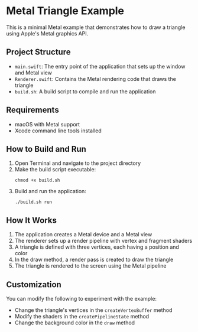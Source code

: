 # Metal Triangle Example

This is a minimal Metal example that demonstrates how to draw a triangle using Apple's Metal graphics API.

## Project Structure

- `main.swift`: The entry point of the application that sets up the window and Metal view
- `Renderer.swift`: Contains the Metal rendering code that draws the triangle
- `build.sh`: A build script to compile and run the application

## Requirements

- macOS with Metal support
- Xcode command line tools installed

## How to Build and Run

1. Open Terminal and navigate to the project directory
2. Make the build script executable:
   ```
   chmod +x build.sh
   ```
3. Build and run the application:
   ```
   ./build.sh run
   ```

## How It Works

1. The application creates a Metal device and a Metal view
2. The renderer sets up a render pipeline with vertex and fragment shaders
3. A triangle is defined with three vertices, each having a position and color
4. In the draw method, a render pass is created to draw the triangle
5. The triangle is rendered to the screen using the Metal pipeline

## Customization

You can modify the following to experiment with the example:
- Change the triangle's vertices in the `createVertexBuffer` method
- Modify the shaders in the `createPipelineState` method
- Change the background color in the `draw` method
